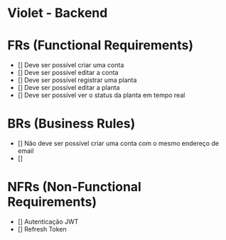 # Violet - Backend

# FRs (Functional Requirements)

- [] Deve ser possível criar uma conta
- [] Deve ser possivel editar a conta
- [] Deve ser possível registrar uma planta
- [] Deve ser possível editar a planta
- [] Deve ser possível ver o status da planta em tempo real

# BRs (Business Rules)

- [] Não deve ser possível criar uma conta com o mesmo endereço de email
- []

# NFRs (Non-Functional Requirements)

- [] Autenticação JWT
- [] Refresh Token
